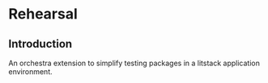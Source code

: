 # Rehearsal

## Introduction

An orchestra extension to simplify testing packages in a litstack application
environment.
